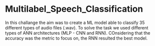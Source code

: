 # Multilabel_Speech_Classification
In this challange the aim was to create a ML model able to classify 35 different types of audio files (.wav). To solve the task we used different types of ANN architectures (MLP - CNN and RNN). COnsidering that the accuracy was the metric to focus on, the RNN resulted the best model.
